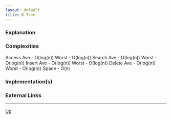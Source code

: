 ```yaml
---
layout: default
title: B-Tree
---
```


### Explanation

### Complexities

Access		Ave - O(log(n))		Worst - O(log(n))
Search		Ave - O(log(n))		Worst - O(log(n))
Insert		Ave - O(log(n))		Worst - O(log(n))
Delete		Ave - O(log(n))		Worst - O(log(n))
Space - O(n)

### Implementation(s)

### External Links

---

[Up](./README.md)
